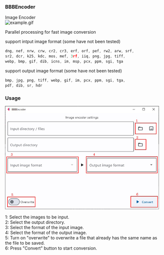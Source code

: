 ### BBBEncoder

Image Encoder  
![example.gif](./res/example.gif)

Parallel processing for fast image conversion  

support intput image format (some have not been tested)
```js
dng, nef, nrw, crw, cr2, cr3, erf, orf, pef, rw2, arw, srf,
sr2, dcr, k25, kdc, mos, mef, 3rf, iiq, png, jpg, tiff,
webp, bmp, gif, dib, icns, im, msp, pcx, ppm, sgi, tga
```

support output image format (some have not been tested)
```js
bmp, jpg, png, tiff, webp, gif, im, pcx, ppm, sgi, tga,
pdf, dib, sr, hdr
```

### Usage
![sample.jpg](./res/sample.jpg)

1: Select the images to be input.  
2: Select the output directory.  
3: Select the format of the input image.  
4: Select the format of the output image.  
5: Turn on "overwrite" to overwrite a file that already has the same name as the file to be saved.  
6: Press "Convert" button to start conversion.  
